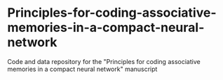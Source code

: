 # Principles-for-coding-associative-memories-in-a-compact-neural-network
Code and data repository for the "Principles for coding associative memories in a compact neural network" manuscript
